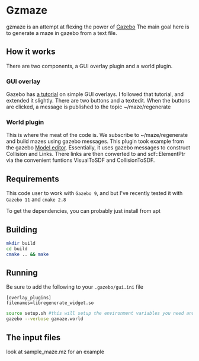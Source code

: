 # Gzmaze

gzmaze is an attempt at flexing the power of [Gazebo](http://gazebosim.org)
The main goal here is to generate a maze in gazebo from a text file.

## How it works

There are two components, a GUI overlay plugin and a world plugin.

### GUI overlay

Gazebo has [a tutorial](http://gazebosim.org/tutorials?tut=gui_overlay&cat=user_input) on simple GUI overlays. I followed that tutorial, and extended it slightly.
There are two buttons and a textedit. When the buttons are clicked, a message is published to the topic ~/maze/regenerate

### World plugin

This is where the meat of the code is. We subscribe to ~/maze/regenerate and build mazes using gazebo messages. This plugin took example from the gazebo [Model editor](https://bitbucket.org/osrf/gazebo/src/default/gazebo/gui/model/). Essentially, it uses gazebo messages to construct Collision and Links. There links are then converted to and sdf::ElementPtr via the convenient funtions VisualToSDF and CollisionToSDF.

## Requirements

This code user to work with `Gazebo 9`, and but I've recently tested it with `Gazebo 11` and `cmake 2.8`

To get the dependencies, you can probably just install from apt

## Building

```bash
mkdir build
cd build
cmake .. && make
```

## Running

Be sure to add the following to your `.gazebo/gui.ini` file

```plaintxt
[overlay_plugins]
filenames=libregenerate_widget.so
```

```bash
source setup.sh #this will setup the environment variables you need and run gazebo
gazebo --verbose gzmaze.world
```

## The input files

look at sample_maze.mz for an example
